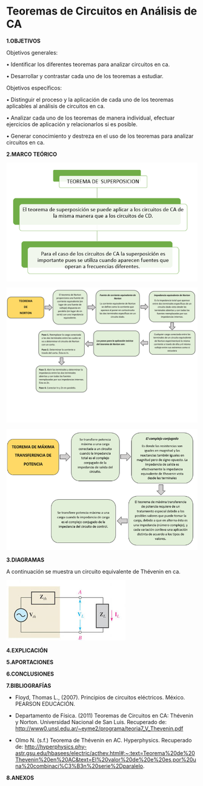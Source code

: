 # Teoremas de Circuitos en Análisis de CA
**1.OBJETIVOS**

Objetivos generales:

•	Identificar los diferentes teoremas para analizar circuitos en ca. 

•	Desarrollar y contrastar cada uno de los teoremas a estudiar.

Objetivos específicos:

•	Distinguir el proceso y la aplicación de cada uno de los teoremas aplicables al análisis de circuitos en ca.

•	Analizar cada uno de los teoremas de manera individual, efectuar ejercicios de aplicación y relacionarlos si es posible.

•	Generar conocimiento y destreza en el uso de los teoremas para analizar circuitos en ca. 

**2.MARCO TEÓRICO**

![superposicion](https://github.com/Katherine01-Arevalo/PRODUCTO-UNIDAD-PARCIAL-2/blob/main/img/superpocicion.png)


![.](https://github.com/Katherine01-Arevalo/PRODUCTO-UNIDAD-PARCIAL-2/blob/main/img/Mapa_Teorema_Norton.jpg)

![.](https://github.com/Katherine01-Arevalo/PRODUCTO-UNIDAD-PARCIAL-2/blob/main/img/Teorema_maximapotencia_transferida.png)

**3.DIAGRAMAS**

A continuación se muestra un circuito equivalente de Thévenin en ca.

![CA_Thevenin](https://github.com/Katherine01-Arevalo/PRODUCTO-UNIDAD-PARCIAL-2/blob/main/img/CA_Thevenin.jpg)

**4.EXPLICACIÓN**


**5.APORTACIONES**


**6.CONCLUSIONES**


**7.BIBLIOGRAFÍAS**

-	Floyd, Thomas L., (2007). Principios de circuitos eléctricos. México. PEARSON EDUCACIÓN.  

- Departamento de Física. (2011) Teoremas de Circuitos en CA: Thévenin y Norton. Universidad Nacional de San Luis. Recuperado de: http://www0.unsl.edu.ar/~eyme2/programa/teoria7_V_Thevenin.pdf

- Olmo N. (s.f.) Teorema de Thévenin en AC. Hyperphysics. Recuperado de: http://hyperphysics.phy-astr.gsu.edu/hbasees/electric/acthev.html#:~:text=Teorema%20de%20Thevenin%20en%20AC&text=El%20valor%20de%20e%20es,por%20una%20combinaci%C3%B3n%20serie%2Dparalelo.


**8.ANEXOS**
